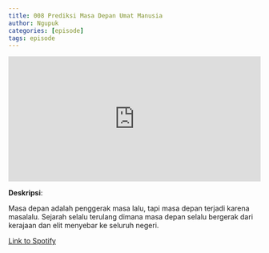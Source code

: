 ```yaml
---
title: 008 Prediksi Masa Depan Umat Manusia
author: Ngupuk
categories: [episode]
tags: episode
---
```


<iframe src="https://open.spotify.com/embed/episode/0OmAcLwT3DvJzpRkBx4S59?si=N8j1FZakRhuz_INPtDxxrA" width="100%" height="250" frameborder="0" allowtransparency="true" allow="encrypted-media"></iframe>

**Deskripsi**:

Masa depan adalah penggerak masa lalu, tapi masa depan terjadi karena masalalu.
Sejarah selalu terulang dimana masa depan selalu bergerak dari kerajaan dan elit menyebar ke seluruh negeri.

[Link to Spotify](https://open.spotify.com/episode/0OmAcLwT3DvJzpRkBx4S59?si=N8j1FZakRhuz_INPtDxxrA)
